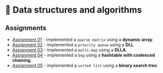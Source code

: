 # :toolbox: Data structures and algorithms
## Assignments
- [Assignment 01](https://github.com/raul-dunca/data-structures-and-algorithms-assignment1) - implemented a `sparse matrix` using a **dynamic array**.
- [Assignment 02](https://github.com/raul-dunca/data-structures-and-algorithms-assignment2) - implemented a `priority queue` using a **DLL**.
- [Assignment 03](https://github.com/raul-dunca/data-structures-and-algorithms-assignment3) - implemented a `multi-map` using a **DLLA**.
- [Assignment 04](https://github.com/raul-dunca/data-structures-and-algorithms-assignment4) - implemented a `bag` using a **hashtable with coalesced chaining**.
- [Assignment 05](https://github.com/raul-dunca/data-structures-and-algorithms-assignment5) - implemented a `sorted list` using a **binary search tree**.
